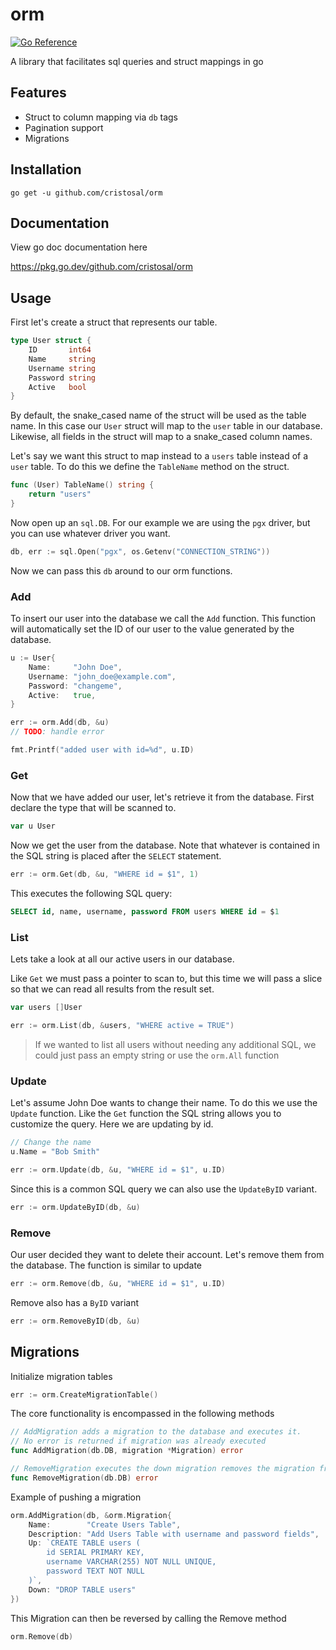 # orm

[![Go Reference](https://pkg.go.dev/badge/github.com/cristosal/dbx.svg)](https://pkg.go.dev/github.com/cristosal/pgxx)

A library that facilitates sql queries and struct mappings in go

## Features

- Struct to column mapping via `db` tags
- Pagination support
- Migrations
## Installation

`go get -u github.com/cristosal/orm`

## Documentation

View go doc documentation here

https://pkg.go.dev/github.com/cristosal/orm

## Usage

First let's create a struct that represents our table. 

```go
type User struct {
    ID       int64
    Name     string
    Username string
    Password string
    Active   bool
}
```

By default, the snake_cased name of the struct will be used as the table name. In this case our `User` struct will map to the `user` table in our database.
Likewise, all fields in the struct will map to a snake_cased column names.

Let's say we want this struct to map instead to a `users` table instead of a `user` table. To do this we define the `TableName` method on the struct.

```go
func (User) TableName() string {
    return "users"
}
```

Now open up an `sql.DB`. For our example we are using the `pgx` driver, but you can use whatever driver you want.

```go
db, err := sql.Open("pgx", os.Getenv("CONNECTION_STRING"))
```

Now we can pass this `db` around to our orm functions.
### Add

To insert our user into the database we call the `Add` function. This function will automatically set the ID of our user to the value generated by the database.

```go
u := User{
    Name:     "John Doe",
    Username: "john_doe@example.com",
    Password: "changeme",
    Active:   true,
}

err := orm.Add(db, &u)
// TODO: handle error

fmt.Printf("added user with id=%d", u.ID)
```

### Get

Now that we have added our user, let's retrieve it from the database.  First declare the type that will be scanned to.

```go
var u User
```

Now we get the user from the database. Note that whatever is contained in the SQL string is placed after the `SELECT` statement.

```go
err := orm.Get(db, &u, "WHERE id = $1", 1)
```

This executes the following SQL query:

```sql
SELECT id, name, username, password FROM users WHERE id = $1
```

### List

Lets take a look at all our active users in our database. 

Like `Get` we must pass a pointer to scan to, but this time we will pass a slice so that we can read all results from the result set.

```go
var users []User

err := orm.List(db, &users, "WHERE active = TRUE")
```

>If we wanted to list all users without needing any additional SQL, we could just pass an empty string or use the `orm.All` function

### Update

Let's assume John Doe wants to change their name. To do this we use the `Update`  function.  Like the `Get` function the SQL string allows you to customize the query. Here we are updating by id.

```go
// Change the name
u.Name = "Bob Smith"

err := orm.Update(db, &u, "WHERE id = $1", u.ID)
```

Since this is a common SQL query we can also use the `UpdateByID` variant.

```go
err := orm.UpdateByID(db, &u)
```

### Remove

Our user decided they want to delete their account. Let's remove them from the database. The function is similar to update

```go
err := orm.Remove(db, &u, "WHERE id = $1", u.ID)
```

Remove also has a `ByID` variant

```go
err := orm.RemoveByID(db, &u)
```

## Migrations

Initialize migration tables

```go
err := orm.CreateMigrationTable()
```

The core functionality is encompassed in the following methods

```go
// AddMigration adds a migration to the database and executes it.
// No error is returned if migration was already executed
func AddMigration(db.DB, migration *Migration) error

// RemoveMigration executes the down migration removes the migration from db
func RemoveMigration(db.DB) error
```

Example of pushing a migration

```go
orm.AddMigration(db, &orm.Migration{
	Name:        "Create Users Table",
	Description: "Add Users Table with username and password fields",
	Up: `CREATE TABLE users (
		id SERIAL PRIMARY KEY,
		username VARCHAR(255) NOT NULL UNIQUE,
		password TEXT NOT NULL
	)`,
	Down: "DROP TABLE users"
})
```

This Migration can then be reversed by calling the Remove method

```go
orm.Remove(db)
```

